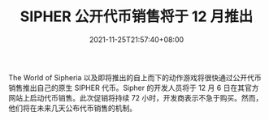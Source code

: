 ﻿---
title: "SIPHER 公开代币销售将于 12 月推出"
date: 2021-11-25T21:57:40+08:00
lastmod: 2021-11-25T16:45:40+08:00
draft: false
authors: ["Travers"]
description: "The World of Sipheria 以及即将推出的自上而下的动作游戏将很快通过公开代币销售推出自己的原生 SIPHER 代币。Sipher 的开发人员将于 12 月 6 日在其官方网站上启动代币销售。此次促销将持续 72 小时，开发商表示不急于购买。然而，他们将在未来几天公布代币销售的机制。"
featuredImage: "sipher-token-public-sale-coming-in-december.png"
tags: ["Strategy Game","策略游戏","Play to Earn"]
categories: ["news"]
news: ["策略游戏"]
weight: 
lightgallery: true
pinned: false
recommend: false
recommend1: false
---

The World of Sipheria 以及即将推出的自上而下的动作游戏将很快通过公开代币销售推出自己的原生 SIPHER 代币。Sipher 的开发人员将于 12 月 6 日在其官方网站上启动代币销售。此次促销将持续 72 小时，开发商表示不急于购买。然而，他们将在未来几天公布代币销售的机制。

<!--more-->

